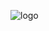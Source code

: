 ![logo](https://github.com/iungurianu/qgis-pe-intelesul-tuturor/blob/master/Logo/verificare_validare_topo.png)
